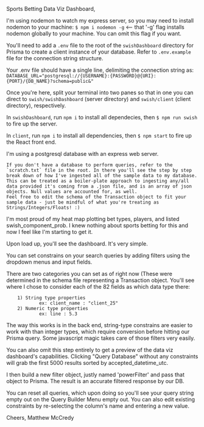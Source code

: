 Sports Betting Data Viz Dashboard,

I'm using nodemon to watch my express server, so you may need to install nodemon to your machine: `$ npm i nodemon -g` <-- that '-g' flag installs nodemon globally to your machine. You can omit this flag if you want.

You'll need to add a `.env` file to the root of the `swishDashboard` directory for Prisma to create a client instance of your database. Refer to `.env.example` file for the connection string structure.

Your .env file should have a single line, delimiting the connection string as: `DATABASE_URL="postgresql://{USERNAME}:{PASSWORD}@{URI}:{PORT}/{DB_NAME}?schema=public&"`

Once you're here, split your terminal into two panes so that in one you can direct to `swish/swishDashboard` (server directory) and `swish/client` (client directory), respectively.

In `swishDashboard`, run `npm i` to install all dependecies, then `$ npm run swish` to fire up the server.

In `client`, run `npm i` to install all dependencies, then `$ npm start` to fire up the React front end.

I'm using a postgresql database with an express web server.

    If you don't have a database to perform queries, refer to the `scratch.txt` file in the root. In there you'll see the step by step break down of how I've ingested all of the sample data to my database. 
    This can be treated as a boiler-plate approach to ingesting any/all data provided it's coming from a .json file, and is an array of json objects. Null values are accounted for, as well.
    Feel free to edit the schema of the Transaction object to fit your sample data - just be mindful of what you're treating as Strings/Integers/Floats! :)

I'm most proud of my heat map plotting bet types, players, and listed swish_component_prob. I knew nothing about sports betting for this and now I feel like I'm starting to get it.

Upon load up, you'll see the dashboard. It's very simple.

You can set constrains on your search queries by adding filters using the dropdown menus and input fields.

There are two categories you can set as of right now (These were determined in the schema file representing a Transaction object. You'll see where I chose to consider each of the 82 fields as which data type there:

        1) String type properties
                ex: client_name : "client_25"
        2) Numeric type properties
                ex: line : 5.3

The way this works is in the back end, string-type constrains are easier to work with than integer types, which require conversion before hitting our Prisma query.
Some javascript magic takes care of those filters very easily.

You can also omit this step entirely to get a preview of the data viz dashboard's capabilities. Clicking "Query Database" without any constraints will grab the first 5000 results sorted by accepted_datetime_utc.

I then build a new filter object, justly named 'powerFilter' and pass that object to Prisma. The result is an accurate filtered response by our DB.

You can reset all queries, which upon doing so you'll see your query string empty out on the Query Builder Menu empty out. You can also edit existing constraints by re-selecting the column's name and entering a new value.

Cheers,
Matthew McCredy
